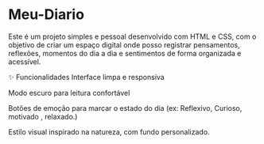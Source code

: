 # Meu-Diario


Este é um projeto simples e pessoal desenvolvido com HTML e CSS, com o objetivo de criar um espaço digital onde posso registrar pensamentos, reflexões, momentos do dia a dia e sentimentos de forma organizada e acessível.

✨ Funcionalidades
Interface limpa e responsiva

Modo escuro para leitura confortável

Botões de emoção para marcar o estado do dia (ex: Reflexivo, Curioso, motivado , relaxado.)

Estilo visual inspirado na natureza, com fundo personalizado.
